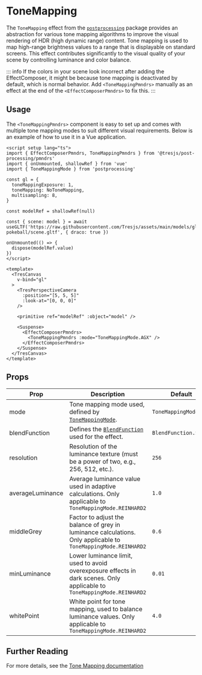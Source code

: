 # ToneMapping

<DocsDemoGUI>
  <ToneMappingDemo />
</DocsDemoGUI>

The `ToneMapping` effect from the [`postprocessing`](https://pmndrs.github.io/postprocessing/public/docs/class/src/effects/ToneMappingEffect.js~ToneMappingEffect.html) package provides an abstraction for various tone mapping algorithms to improve the visual rendering of HDR (high dynamic range) content. Tone mapping is used to map high-range brightness values to a range that is displayable on standard screens. This effect contributes significantly to the visual quality of your scene by controlling luminance and color balance.

::: info
If the colors in your scene look incorrect after adding the EffectComposer, it might be because tone mapping is deactivated by default, which is normal behavior. Add `<ToneMappingPmndrs>` manually as an effect at the end of the `<EffectComposerPmndrs>` to fix this.
:::

## Usage

The `<ToneMappingPmndrs>` component is easy to set up and comes with multiple tone mapping modes to suit different visual requirements. Below is an example of how to use it in a Vue application.

```vue{2,4,7-8,32-36}
<script setup lang="ts">
import { EffectComposerPmndrs, ToneMappingPmndrs } from '@tresjs/post-processing/pmndrs'
import { onUnmounted, shallowRef } from 'vue'
import { ToneMappingMode } from 'postprocessing'

const gl = {
  toneMappingExposure: 1,
  toneMapping: NoToneMapping,
  multisampling: 8,
}

const modelRef = shallowRef(null)

const { scene: model } = await useGLTF('https://raw.githubusercontent.com/Tresjs/assets/main/models/gltf/realistic-pokeball/scene.gltf', { draco: true })

onUnmounted(() => {
  dispose(modelRef.value)
})
</script>

<template>
  <TresCanvas
    v-bind="gl"
  >
    <TresPerspectiveCamera
      :position="[5, 5, 5]"
      :look-at="[0, 0, 0]"
    />

    <primitive ref="modelRef" :object="model" />

    <Suspense>
      <EffectComposerPmndrs>
        <ToneMappingPmndrs :mode="ToneMappingMode.AGX" />
      </EffectComposerPmndrs>
    </Suspense>
  </TresCanvas>
</template>
```

## Props

| Prop              | Description                                                                                                   | Default                                                                                           |
| ----------------- | ------------------------------------------------------------------------------------------------------------- | ------------------------------------------------------------------------------------------------- |
| mode              | Tone mapping mode used, defined by [`ToneMappingMode`](https://pmndrs.github.io/postprocessing/public/docs/variable/index.html#static-variable-ToneMappingMode).                                                         | `ToneMappingMode.AGX`                                                                             |
| blendFunction     | Defines the [`BlendFunction`](https://pmndrs.github.io/postprocessing/public/docs/variable/index.html#static-variable-BlendFunction) used for the effect.                                                               | `BlendFunction.SRC`                                                                               |
| resolution        | Resolution of the luminance texture (must be a power of two, e.g., 256, 512, etc.).                           | `256`                                                                                             |
| averageLuminance  | Average luminance value used in adaptive calculations. Only applicable to `ToneMappingMode.REINHARD2`                        | `1.0`                                                                                             |
| middleGrey        | Factor to adjust the balance of grey in luminance calculations. Only applicable to `ToneMappingMode.REINHARD2`               | `0.6`                                                                                             |
| minLuminance      | Lower luminance limit, used to avoid overexposure effects in dark scenes. Only applicable to `ToneMappingMode.REINHARD2`     | `0.01`                                                                                            |
| whitePoint        | White point for tone mapping, used to balance luminance values. Only applicable to `ToneMappingMode.REINHARD2`               | `4.0`                                                                                             |

## Further Reading
For more details, see the [Tone Mapping documentation](https://pmndrs.github.io/postprocessing/public/docs/class/src/effects/ToneMappingEffect.js~ToneMappingEffect.html)
